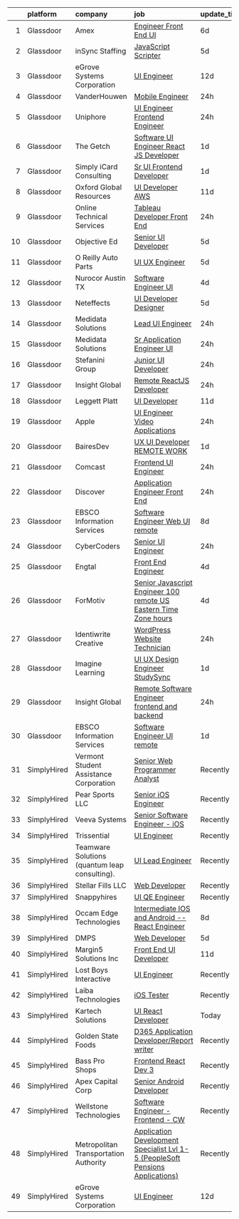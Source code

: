 

|    | platform    | company                                       | job                                                                                                                                                                                                                                                                                                                                                                                                                                                                                                                                                                                                                                                                                                                                                                                                                                                                                                                                                                                                                                                                                                                                                                                                                                                                                                                                                                                                                                                                                                                                      | update_time   | location         |
|---:|:------------|:----------------------------------------------|:-----------------------------------------------------------------------------------------------------------------------------------------------------------------------------------------------------------------------------------------------------------------------------------------------------------------------------------------------------------------------------------------------------------------------------------------------------------------------------------------------------------------------------------------------------------------------------------------------------------------------------------------------------------------------------------------------------------------------------------------------------------------------------------------------------------------------------------------------------------------------------------------------------------------------------------------------------------------------------------------------------------------------------------------------------------------------------------------------------------------------------------------------------------------------------------------------------------------------------------------------------------------------------------------------------------------------------------------------------------------------------------------------------------------------------------------------------------------------------------------------------------------------------------------|:--------------|:-----------------|
|  1 | Glassdoor   | Amex                                          | [Engineer   Front End  UI ](https://www.glassdoor.com/partner/jobListing.htm?pos=125&ao=1136043&s=58&guid=00000182627c9bf0bf5fdf0f27f7668f&src=GD_JOB_AD&t=SR&vt=w&cs=1_0a85ff1c&cb=1659509710338&jobListingId=1008032635847&jrtk=3-0-1g9h7p710ii3q801-1g9h7p71gia2b800-50d8791e6f2eb9d4-)                                                                                                                                                                                                                                                                                                                                                                                                                                                                                                                                                                                                                                                                                                                                                                                                                                                                                                                                                                                                                                                                                                                                                                                                                                               | 6d            | Sunrise, FL      |
|  2 | Glassdoor   | inSync Staffing                               | [JavaScript Scripter](https://www.glassdoor.com/partner/jobListing.htm?pos=120&ao=1110586&s=58&guid=00000182627c9bf0bf5fdf0f27f7668f&src=GD_JOB_AD&t=SR&vt=w&ea=1&cs=1_34843904&cb=1659509710338&jobListingId=1008035598602&cpc=32EE424DE2B657EB&jrtk=3-0-1g9h7p710ii3q801-1g9h7p71gia2b800-30d1309a88d3b176--6NYlbfkN0DkPptDrJXidHbiX_cAZqY1TBO6BcohTQUDFYyXRozAXCnWqtX7QyrzcYv9EndguHUN-hl8dOelxrZh7Mc8gch4JI35OAMyreaieedBFp2pXjyabkwBQlaVBaBkp46DxYurJK47xv8LlqiVjgmf4YdYz85IaVtKpSYtJQavYbO4f6tBFeHU_T1VGdSBhHjBLJSfB2hfFbG3ZShCY-LO0knindyRI7cJqLKAKJ3y_T6u-qmhiseM1LcQHN57HxavaIHFnqTINsVfuox9kSYNvQ-bmULNoVzsYYotRIhsvmO96JiJrfYdn0BjTT6a-Xdd-bxEBexwXtWPRBTegcH2UU8np7-AnIeW_rXDCsgu4BHBVMX3QLFeO2xAyEJIxgzzujmNBpCglVIw108eZaxvlqYWRGfCAzGI56TzjJ11OXmh-w9FXXC7ZMUjBXo9QALjdCIXJnsKHtg0B6XTK6mvVwi47oM2ztzTTj3YQOLPFCQRo1X12VkDEQH8R1osM9wVvaYplJDh7WVxRQ%3D%3D)                                                                                                                                                                                                                                                                                                                                                                                                                                                                                                                                                                                                                                                               | 5d            | Remote           |
|  3 | Glassdoor   | eGrove Systems Corporation                    | [UI Engineer](https://www.glassdoor.com/partner/jobListing.htm?pos=130&ao=1136043&s=58&guid=00000182627c9bf0bf5fdf0f27f7668f&src=GD_JOB_AD&t=SR&vt=w&ea=1&cs=1_1ee97018&cb=1659509710338&jobListingId=1008020297560&jrtk=3-0-1g9h7p710ii3q801-1g9h7p71gia2b800-7c73ca502d9e28ee-)                                                                                                                                                                                                                                                                                                                                                                                                                                                                                                                                                                                                                                                                                                                                                                                                                                                                                                                                                                                                                                                                                                                                                                                                                                                        | 12d           | Sunnyvale, CA    |
|  4 | Glassdoor   | VanderHouwen                                  | [Mobile Engineer](https://www.glassdoor.com/partner/jobListing.htm?pos=117&ao=1110586&s=58&guid=00000182627c9bf0bf5fdf0f27f7668f&src=GD_JOB_AD&t=SR&vt=w&ea=1&cs=1_08a91097&cb=1659509710338&jobListingId=1008048376472&cpc=C4A69CCDBB3B9599&jrtk=3-0-1g9h7p710ii3q801-1g9h7p71gia2b800-9ac4bd4c6a1a95f8--6NYlbfkN0DwTFf1i8tHxx5w6n6Gg6g51G1v2moTctKTWRheSvOoBGoYbE61eXaI4p99TMVe5-a3GWSUANbEgRLYKXS37_TXNl6Lvl_5QsBhIBcRDxUWBkz4wyh1dha4AwrYjn1UAB3PcXkVT7Gl8D1ZHwFj3vZehfa65TEN13qT4FHEMKuWRhJJ1XhTauQBx9OVYAjeAQCfzM1_tcz37yGOVUCAJ2OdyzdTN1RQRnF1Yh0p-BZO57tFHsD5jYZgHjmmH2DTvu4hl0uPxjyatEcESYKT8tCBmyXftVZaALINLO4sM4f5_ViQIZh8YRZpBbefbFsi7iCakCKwZmKXoBxWP8VFdDTBHPtGMjT_PtlvBiZg0L7Rj4hlPl4lHIasdcYvHkX8x2IIe_yzo0Khxj6fB7SpmC9CUsQM_poarb-f9dpE1f_l8JlSKacec4vVaaqBTYCtrXVYxYSEqWJS0-1Isxh8Y__DNEjpG4b8wIiX_FUbUja7ThznwcDJIbHD)                                                                                                                                                                                                                                                                                                                                                                                                                                                                                                                                                                                                                                                                                               | 24h           | Portland, OR     |
|  5 | Glassdoor   | Uniphore                                      | [UI Engineer   Frontend Engineer](https://www.glassdoor.com/partner/jobListing.htm?pos=127&ao=1136043&s=58&guid=00000182627c9bf0bf5fdf0f27f7668f&src=GD_JOB_AD&t=SR&vt=w&cs=1_b487a544&cb=1659509710338&jobListingId=1008047029339&jrtk=3-0-1g9h7p710ii3q801-1g9h7p71gia2b800-cbb1d921290e718c-)                                                                                                                                                                                                                                                                                                                                                                                                                                                                                                                                                                                                                                                                                                                                                                                                                                                                                                                                                                                                                                                                                                                                                                                                                                         | 24h           | Palo Alto, CA    |
|  6 | Glassdoor   | The Getch                                     | [Software UI Engineer React JS Developer](https://www.glassdoor.com/partner/jobListing.htm?pos=123&ao=1136043&s=58&guid=00000182627c9bf0bf5fdf0f27f7668f&src=GD_JOB_AD&t=SR&vt=w&ea=1&cs=1_b95dcb7a&cb=1659509710338&jobListingId=1008044502052&jrtk=3-0-1g9h7p710ii3q801-1g9h7p71gia2b800-bb2600abd0808037-)                                                                                                                                                                                                                                                                                                                                                                                                                                                                                                                                                                                                                                                                                                                                                                                                                                                                                                                                                                                                                                                                                                                                                                                                                            | 1d            | Remote           |
|  7 | Glassdoor   | Simply iCard Consulting                       | [Sr  UI  Frontend Developer](https://www.glassdoor.com/partner/jobListing.htm?pos=104&ao=1110586&s=58&guid=00000182627c9bf0bf5fdf0f27f7668f&src=GD_JOB_AD&t=SR&vt=w&ea=1&cs=1_e483ea2a&cb=1659509710335&jobListingId=1008044851554&cpc=C19BE7EA145E205E&jrtk=3-0-1g9h7p710ii3q801-1g9h7p71gia2b800-36fd54b98f5eff51--6NYlbfkN0CdcVd3SDA1nO7RkKTAACmPV4xEt72Vls8LI2dqcgyOeKwvX5o6H4TlZ903e84lFFpyHHbiNT6PRAX_cQk6aVXNxTV3ozcTfkwC00XgFAU7ZrDQJVmHi2eEEP5mHQLWPTM-LMMkYklmA59eT7VCEM-Y-wcq2Ik3mvBQxPd7RTaaSu1b3EaMyLhGv2y5z2-s7B-t51eL4voOv1Rpi_X9ogcjxydBuMwvCXHnYTab0ihh1q9Tp1J8Mvdlv8nnmN9rWmBPELWtdl1X7plJCb40R76RVZKT082F67fqt6ssml_BA0tHBvV1Q-0lI4CUiObGHgKMU2qm_kzq7fbm3tffJtFUY5UOkgP1XHEdmOXJ9yw-IMOV3BPyU-qezvzeafTSi-_2bHMsyWif3crm6xW6fg_ejffVDgz0sCfCDHDAQ94ekJyFuvy9v_uZhU1HHqamP14MqvhypbsEsym7qXHS5DpOvaroT296itAkEJeUrm-567vR6uGc6XB71aSo3AeKf6M%3D)                                                                                                                                                                                                                                                                                                                                                                                                                                                                                                                                                                                                                                                                      | 1d            | Remote           |
|  8 | Glassdoor   | Oxford Global Resources                       | [UI Developer  AWS ](https://www.glassdoor.com/partner/jobListing.htm?pos=111&ao=1110586&s=58&guid=00000182627c9bf0bf5fdf0f27f7668f&src=GD_JOB_AD&t=SR&vt=w&ea=1&cs=1_a357f2a6&cb=1659509710337&jobListingId=1008023327023&cpc=0C139D4CAD5A6DB2&jrtk=3-0-1g9h7p710ii3q801-1g9h7p71gia2b800-0d828508f480c939--6NYlbfkN0D38dVY1HiwVlRJ2sgHwoll4iKvb8KzfDOOcqRKKsqQYBdEVI9w2agCyPdJw2s4TQrHJi1On-z-ykVdSMJp0RFVHACCgKqXfLy1wh4vWJT-_8AIjuadArSKSPaed4DJb-Lwd9DPXBr5YKT1qdWpDc-rkFzNyaJtuQcjDnkPzqwnj_AM6jfEob-OibUslNSpp5kdWeer-FEPDztgdQ-QjD-dQuULz3AtVyznjz0Qpzp-fS-DAmmDsm3scI0qvecejmt09mzx9gi_7_E-YOY5QQwHJY_EG9UCk4EUlkxENAFfZtS58UcSbGT8I1N5eNwyciN0SfUrHF3cfEnBsNcRFO-ery3FE1VCiGWvGytt-1U-drDeyFOUvSUcaJ8n7Fps8fmez1Mdmyr04l9yzEcXn6ZOYwyrvDvrxSG-yYLTLu8lGj8Nh-532I1pY4eybY3yGGbaA0eUmYue-r9ypy3Q4XqDGRYusImHz5Yz23yBi51X5nwvuuyzYeN-WJydz4Lla98%3D)                                                                                                                                                                                                                                                                                                                                                                                                                                                                                                                                                                                                                                                                              | 11d           | Remote           |
|  9 | Glassdoor   | Online Technical Services                     | [Tableau Developer   Front End](https://www.glassdoor.com/partner/jobListing.htm?pos=112&ao=1110586&s=58&guid=00000182627c9bf0bf5fdf0f27f7668f&src=GD_JOB_AD&t=SR&vt=w&ea=1&cs=1_9beb1373&cb=1659509710337&jobListingId=1008047977503&cpc=BCC169F53084E245&jrtk=3-0-1g9h7p710ii3q801-1g9h7p71gia2b800-7f1a5ec52ec71d41--6NYlbfkN0CO3lo8tTSczNz5vS4BPhUQq5cXCmywFqjKhWVhQ5Cs0rpojEv2EMPlRio45zKQYrrvmpsCIDOwZRmtk9AVxZ8BII79pt4cvHeF-08coxWVth4KIUK49nPRYkCct-iuofqjopNw_7_z5vKmS5hynUqTMzIArTYH_EV994Ol7OPxDOzffSN-RmMOLQJ6mAsHxJrsKDjrCgyPSryBvWg1_RWaiJx5ryAKMFPn60Tb5huK1kNTFqkU6-mDXvpQvEXf_tUThPiBu1-98HHrByN4b7iYWJVNVbwVzgu2yQYNhtTdCsYkr5f7JNc2CYOFQwNXtwvcDCjiww3pgqoyRSfvnQ5PH8X1VhKNtRCBeDvmfH4t1DPTeEalrqw_fyNOk3CDH3QutskIcYKub9_nD_PEy2DJJm6KI4ezpgaRjJGOHhzuc75hXpqQdvM7EEJKGsU8-cBaouAG348g8TA20Oi1XkIhC8a9kOpeVBKIEcMjUQQM_lOasw_XHFFoKD-j_H7au9wgwxEpNZWfaCTqNX7sQ7KT)                                                                                                                                                                                                                                                                                                                                                                                                                                                                                                                                                                                                                                                 | 24h           | Remote           |
| 10 | Glassdoor   | Objective Ed                                  | [Senior UI Developer](https://www.glassdoor.com/partner/jobListing.htm?pos=107&ao=1110586&s=58&guid=00000182627c9bf0bf5fdf0f27f7668f&src=GD_JOB_AD&t=SR&vt=w&ea=1&cs=1_27f576f3&cb=1659509710336&jobListingId=1008035561341&cpc=8795CF9063CD573D&jrtk=3-0-1g9h7p710ii3q801-1g9h7p71gia2b800-cb65b932bbf5ed28--6NYlbfkN0AXBj8bFyx3AxHsaESFnYy6Jn_Gl6fk4-ScA6Xd9bMEM37iv4si3nfw75_-dmfgMq5h325qvRPKLohiyLVA6HzaD-aOz7ACRAyMjnHYTGE5c8UIAhonRBs8QDrpQZyvfXvQLLfj9ymD5gnRIwIkPBTC-df54-IpvKxF3LWNrVs03yHe7ElUeI4Rd2ZUzdu_vFGxbVOyj2PghaOh1MhjZebNJzz0oG9D4oywdivjnKtlzDq3koXFaOuH2A_9t-fAs7eHwwBg6rpKXc8rFNxeQwIV-jUOr5a1PlYTL6KiXdBXPCjppQjwFzpIglXaePUFwZ5-breBfqkJzZknZKGIDaUXUEKNfwVZ-UY_lXEqbL-PU3y9HiRarqJTnXreZGWk62lePyf_DPy_vMiIdKTwZiK-bQ3Ok2pHflmQmzK3wAO41rZbgEzzu4Q0sURrcyqVTAc5VIFYjumYGhaWC8GOexI1mLYMUqnpUA7F8rSdT_IY5FyFWpwKOXSC)                                                                                                                                                                                                                                                                                                                                                                                                                                                                                                                                                                                                                                                                                           | 5d            | Remote           |
| 11 | Glassdoor   | O Reilly Auto Parts                           | [UI UX Engineer](https://www.glassdoor.com/partner/jobListing.htm?pos=129&ao=1136043&s=58&guid=00000182627c9bf0bf5fdf0f27f7668f&src=GD_JOB_AD&t=SR&vt=w&cs=1_e87ca8f6&cb=1659509710338&jobListingId=1008035971670&jrtk=3-0-1g9h7p710ii3q801-1g9h7p71gia2b800-2f93c3754b8840b2-)                                                                                                                                                                                                                                                                                                                                                                                                                                                                                                                                                                                                                                                                                                                                                                                                                                                                                                                                                                                                                                                                                                                                                                                                                                                          | 5d            | Springfield, MO  |
| 12 | Glassdoor   | Nurocor   Austin  TX                          | [Software Engineer   UI](https://www.glassdoor.com/partner/jobListing.htm?pos=105&ao=1110586&s=58&guid=00000182627c9bf0bf5fdf0f27f7668f&src=GD_JOB_AD&t=SR&vt=w&ea=1&cs=1_88921257&cb=1659509710335&jobListingId=1008037760488&cpc=59DEFF8D475298C3&jrtk=3-0-1g9h7p710ii3q801-1g9h7p71gia2b800-392ab37f6ec91e97--6NYlbfkN0AtlW_omU2Xx3W-19HQ_drmTKCWebiHnmA5lS5PDL5G8VZrnQuVcD_r12k4Ct5fvu2DqyUSfvPcl1gawt96ufimpiaFZrad5mSmJI5xcV25oVsHO_nmbKkUqMFnftqyaALer26F8kSbYtgNzFEO3jDC9i0hfJGT193wqc_oW1WILn_K_6yc90fZK8I1BiCRliqeZ3Qtjmq193Uq_AxyAed54HtrAEBQ9dsbyzKykiQqT1IGMuS-72phtPwAdVIDCQaSfky2YovOJ4G9L7Q49WtGRsZuILQ1tPFiaYZKOOuT1XXdZg2OWz2eG6cVkOM7HHangR7C-DAFASg_f4G8VDofKJjak3YtUNHbxfNtlpGXU7c0MQuiHE1v6yQktrZDS9zNuNHVHmr8ANamHHntNhfC92gOzPRhGyQX2EUP9e44MnkXIhFrtCHK3QwWBmsnwHkDDJQeAaYZoFR1mOREiGQ5JSSdDaA7khkIB-tcMN5mqxejbWJzadsdKu4vZFxabRU%3D)                                                                                                                                                                                                                                                                                                                                                                                                                                                                                                                                                                                                                                                                          | 4d            | Remote           |
| 13 | Glassdoor   | Neteffects                                    | [UI Developer Designer](https://www.glassdoor.com/partner/jobListing.htm?pos=118&ao=1110586&s=58&guid=00000182627c9bf0bf5fdf0f27f7668f&src=GD_JOB_AD&t=SR&vt=w&ea=1&cs=1_8dae10bd&cb=1659509710338&jobListingId=1008035815652&cpc=47CFDC01B3F81FAC&jrtk=3-0-1g9h7p710ii3q801-1g9h7p71gia2b800-20f55369306aed9b--6NYlbfkN0DkPptDrJXidHbiX_cAZqY1TBO6BcohTQUDFYyXRozAXCnWqtX7QyrzcYv9EndguHV_IYNUs5ck1ZNkV2z6i7iiuV4OTGKyI1osLRjBbT2zRg4N75k-chFUjmQzO5tawvSTDDEFL-1qL0mLp-23FXEbeegyyD85pNTeJpus-BFdAfUuFZdR2HcO4ROzt9wEwVjQbO5jT8VwvciA_G91FR5l15j5pRJeLMqy0ZrG08ZBi8JgpwARYt1oSaw9NN_mfV_Q2B45zQWcwqfL94arwGcp4SJpwvzhwsiGtih9tjT9kxE7Qsk2TGp8FWeTeBj6w2_JmPRgUQYh00HjT2JSCJMPBDNGiREac_iXj0vPTzdsboQw5OcUDh6hI7im-Pb85G9TMspZE8ODEXcnifxLe4cPoQ09WzGBea3Wmq6fvw1UcVAUIrSbEO27xJdnB3O4wtI31w3XxENkCjz-vJxcDuJfSSOnxc2pyo2xKqqyrTcG8g4-UA8D6BDdayvLArwdSl3_ohR1LsZmpw%3D%3D)                                                                                                                                                                                                                                                                                                                                                                                                                                                                                                                                                                                                                                                             | 5d            | Remote           |
| 14 | Glassdoor   | Medidata Solutions                            | [Lead UI Engineer](https://www.glassdoor.com/partner/jobListing.htm?pos=116&ao=1110586&s=58&guid=00000182627c9bf0bf5fdf0f27f7668f&src=GD_JOB_AD&t=SR&vt=w&cs=1_e587a5e6&cb=1659509710337&jobListingId=1008048418274&cpc=FAE5E775D180B2FB&jrtk=3-0-1g9h7p710ii3q801-1g9h7p71gia2b800-cc102c8eb98d7262--6NYlbfkN0DG4ntHtB_rMsnfhgmnSvK2brktLme1L4SiDeJjQ-izrVOLqRJ5-yjEjDkpeVLIPLJWrZtAar6viBZindzwNt7dJnURdHkInjIX8Xog1apuc7zHjbUNQCiKrDr8ETOm8X02neUC1ONHvctBhlbxw0b1M6trZ_a_2e0iQd8Ev0_tJIq4eVd7MtqJykmxqGSIAPfoLrQt53IMYzbpxKYpMggsznwyxNp5AjgsNX5V0fxC5_jYuj2ixPowYtEK_PiczBOm0DsKd-ew2GdITcEBsdtw5Qzy09i09-VRDFUp4CUWu-ys9gkHcda8LWQzGDbHlYiHygRxhWvcImCfFZjR2iZesUatU720lBuQbzrkkrEMo-aCn21xssROWyR4x1_B0I82svEzEYYDUm9K8cacCNHlT0zWIRAgI0r_z6vXpSubYNjuxUFz39_m4SBAA1xsDyfhnimdUWIeu27ZQ0Nt1Aw2PE5qPXCFX0hItLKFLYeTV9MNlRO0ar6qwVNpvAQD5y9bKyQUSGDFCn9p48ik4oZeCBkakPmcpwPzcYmPK5EVKIg37ySpnkpNgqieACEhWapDAk2fzK1pFG2eA2o9TrgXyBCxaPraYCxLImig8Xa2zdZxbVEGJSPrv2FbVUHYM4escgwT1N4tnEU48tlXAO1U3LSGh-QVNhAxYgA0wWLdxBcYADRTlwj_Mglco7oNGHUX9vazBhgXtQV35bYp9ZvXDGVAmJJmnQbV0J4lEs9kygQ1CmUIKaZ-OkuXMgROEsL_qRHSVAQze2B0UySh8UemQfW4FsY30ju6j4-apaU-GPiH22Q2uTrB2fP4JomwVhDERgTsqsMBrpc-lOWnlrSZp6ktdebLAqyAUyeIIUw_PCU_sieKSW9A3OlP08cAKI4YfamrotAmNQ4uETKvxvdpsTSP-wMI3K3a_Odj0Whg_vFc5IOrRyPT)                                                                                                                                                                                                                                   | 24h           | New York, NY     |
| 15 | Glassdoor   | Medidata Solutions                            | [Sr  Application Engineer  UI](https://www.glassdoor.com/partner/jobListing.htm?pos=113&ao=1110586&s=58&guid=00000182627c9bf0bf5fdf0f27f7668f&src=GD_JOB_AD&t=SR&vt=w&cs=1_f15b560e&cb=1659509710337&jobListingId=1008046610186&cpc=B101C867B3EF2D75&jrtk=3-0-1g9h7p710ii3q801-1g9h7p71gia2b800-9a570ad220e1c6e1--6NYlbfkN0DG4ntHtB_rMsnfhgmnSvK2brktLme1L4SiDeJjQ-izrVOLqRJ5-yjEjDkpeVLIPLJoVAI8KnSclTJFncM08N0UQtnMxMByaG_NyCR_Xap0MPnvn8FQHs7QZNqU8_lmRMDftgR3n2hluzv6-alz0aPRFlRuxSsUWl-wT5h_rEqC2XLe3YwenoRZAi4pDJpzGMErUEwQQGO2db1IPqox0AhdnU3jUJdbYjDQylVZRXemRa2R98y4s6gcwZ5IQhSzd_UASh33DD6PgjIx0QBX-CniKHl6dRpT9qQa3vjKkC7KchkGe898Xtlu5aPF2jPtL3jmGBXpaMKhR85xcsYqm5Ono2Q_KTayFO_KazP5G-3RORhIZ2yVK4-59-5StsD44F4Zm1gsKC3-D6A0keJP_ZsPd2GkJOM4qRiz214mR3WMF2ki1-00Sw3tHh36l7mozFrEB4J_7Swu3dQv496OVJjDUIrz4GmFRwRUeVc44mobE3Tdaop4D7lAjY6YS-JZv5YxaIvfgDwzD0mSHl6yBoLMwis6V-3qC78aPt3VHVvlaOAkbCkx3aJB-WRKoA1cYUwLp6Qc8n3YVLzXM12SqmTvsOriOU3HShqqZe1e3Sov-QAq4w3iID33yTuB7yTFSQ7kjLrEOpFuQ5_2gg_C2cHWgYm4i86MyS2ZG8c9Djg_VGJp5PkJzZdFrxhgj_1Kan76rPvrLVm1cO-BFCqtsnBxOlCWAfXpbcWtCNmMMnoiVSN5sdl-i6lnJEpn2_B4WQsfWr96pTeyaKOz59f2DkrBu3b1Pb9CAkYtICMq_QuT8MyEwBa-3FFwAtsjYUlBzqn0y3PVLlIXeUhL2HnRnhZlFavLA_3Go02pXC7jY__W4kpktMD8gkLW75v0o60gTqTbvG7ZtArNpsUOvJTAjuDbX-auDtR_baXDRaivvAOx-H1_TYipSMzZxfJSj_l634gS_U0-dxGvxw%3D%3D)                                                                                                                                                                                           | 24h           | New York, NY     |
| 16 | Glassdoor   | Stefanini Group                               | [Junior UI Developer](https://www.glassdoor.com/partner/jobListing.htm?pos=124&ao=1136043&s=58&guid=00000182627c9bf0bf5fdf0f27f7668f&src=GD_JOB_AD&t=SR&vt=w&ea=1&cs=1_4c73fc8c&cb=1659509710338&jobListingId=1008047236381&jrtk=3-0-1g9h7p710ii3q801-1g9h7p71gia2b800-06d848ad301f53f5-)                                                                                                                                                                                                                                                                                                                                                                                                                                                                                                                                                                                                                                                                                                                                                                                                                                                                                                                                                                                                                                                                                                                                                                                                                                                | 24h           | Remote           |
| 17 | Glassdoor   | Insight Global                                | [Remote ReactJS Developer](https://www.glassdoor.com/partner/jobListing.htm?pos=119&ao=1110586&s=58&guid=00000182627c9bf0bf5fdf0f27f7668f&src=GD_JOB_AD&t=SR&vt=w&ea=1&cs=1_8e278b64&cb=1659509710338&jobListingId=1008047228716&cpc=9908D8D4413DBB8A&jrtk=3-0-1g9h7p710ii3q801-1g9h7p71gia2b800-8d7cb049a6235233--6NYlbfkN0BKkHZu3wF05EeDimN_p6sYpKCMArvwa95YdH7UpkaBCoSUOkIYlUzfiGSLmYc7jy4PX8Zbvv3VgOQNb0hRvZHPyYaaDPK1rre5MAEK7bXdE-I-Y88K72uZo3Rbt03GS3XjR1dzWLrTvoLS_If767su3IHEneOLGKb-PbmXv7MeZvnVubASgXgOsfpTvEJfjY67e87RMspYmkQGKkiJumGTP4XItx02sCQTnHsEUU06qlER74mlKyWKcSFm2XKoWFvFka132GcX60RxnX3Hh2m9jeJWUQzSGU769BSZG1ul3lME22MY1XElzNd6M2BNXxTeOJiKs61Au2WirEtEAJPjeMn265vieVYTUkdD7YulExpEj9wt_MsY9ryYr5U3BBb3WP9Ttad6LXN2MnlH7UF_jq0Jrl5dKm_4ZGGZRTqear3EFch0JhcPfsuGuHZ65cDvqbmJAaiWONnBUGWttktI5Y2aoyjXkNJjBG5Tm9r-nYFFOhzB4Q0XQeotp56atsANkcEBhC74FA%3D%3D)                                                                                                                                                                                                                                                                                                                                                                                                                                                                                                                                                                                                                                                          | 24h           | Remote           |
| 18 | Glassdoor   | Leggett   Platt                               | [UI Developer](https://www.glassdoor.com/partner/jobListing.htm?pos=126&ao=1136043&s=58&guid=00000182627c9bf0bf5fdf0f27f7668f&src=GD_JOB_AD&t=SR&vt=w&cs=1_de61f375&cb=1659509710338&jobListingId=1008023905762&jrtk=3-0-1g9h7p710ii3q801-1g9h7p71gia2b800-74fb0160846daa3e-)                                                                                                                                                                                                                                                                                                                                                                                                                                                                                                                                                                                                                                                                                                                                                                                                                                                                                                                                                                                                                                                                                                                                                                                                                                                            | 11d           | Remote           |
| 19 | Glassdoor   | Apple                                         | [UI Engineer  Video Applications](https://www.glassdoor.com/partner/jobListing.htm?pos=128&ao=1136043&s=58&guid=00000182627c9bf0bf5fdf0f27f7668f&src=GD_JOB_AD&t=SR&vt=w&cs=1_59e6bd47&cb=1659509710338&jobListingId=1008049061517&jrtk=3-0-1g9h7p710ii3q801-1g9h7p71gia2b800-074a5e436d973ad0-)                                                                                                                                                                                                                                                                                                                                                                                                                                                                                                                                                                                                                                                                                                                                                                                                                                                                                                                                                                                                                                                                                                                                                                                                                                         | 24h           | Cupertino, CA    |
| 20 | Glassdoor   | BairesDev                                     | [UX UI Developer   REMOTE WORK](https://www.glassdoor.com/partner/jobListing.htm?pos=109&ao=1110586&s=58&guid=00000182627c9bf0bf5fdf0f27f7668f&src=GD_JOB_AD&t=SR&vt=w&cs=1_b6b359f7&cb=1659509710336&jobListingId=1008044250161&cpc=654405A9B1E0A9F5&jrtk=3-0-1g9h7p710ii3q801-1g9h7p71gia2b800-5cd28fb1923bdcce--6NYlbfkN0BfEGkshao4EhrCCf7LYqKO8VNtf9vkQrewuI3DmTR_-G3zJxSBeo1ORWaJUaUR2cIFh6--aYXCpyL1PGs27zPd2oaooh4lmDNAPaF7RqrqJ2946V5F2vfYApF_Mj9PscxqD0hWk8Px_Xhw_6RRI73XYeUcKFPeHr0rG2fjsPTRMUJXNsKBCWYj56smYupmGHaFTZTrYnGl-bgpnd2xrAtTftmVwf0GTyelbj1J_lrEfsRfS02D6J-KGPLPwCprGdpVR5pjB4tRUVLU2bmL7GvYBgaHqCYw05UKLWfaXnW1BipIT3u8WC-aHOMSBc5wVQDz_dKFmmQVRGv6RNaoAfA6AFS5iL_Q6NK7_JPCNSl0NnoIR0kkc7vLUp3Uj44vEQz0Tol-d2GTBraFL9xwZiWi9jYQHD113rdMLGhO5rjjhEvOOpXFDogqX62arBxieNikK6QcstGOEPQrdsvc9qgu0LIzANqj95OXmN0Ji5mEfApUf0Zbn4kemZK-6ruKV1LZJsyrbH6R-IyReyc-Ac0TTYa1rB-mweWiKhvzIR5Z5oXGkQZtYbxA-Ih6qujHKh8089IfTlw0lZsqFiQCV924)                                                                                                                                                                                                                                                                                                                                                                                                                                                                                                                                                                                      | 1d            | Los Angeles, CA  |
| 21 | Glassdoor   | Comcast                                       | [Frontend  UI  Engineer](https://www.glassdoor.com/partner/jobListing.htm?pos=101&ao=1110586&s=58&guid=00000182627c9bf0bf5fdf0f27f7668f&src=GD_JOB_AD&t=SR&vt=w&cs=1_67879f8f&cb=1659509710334&jobListingId=1008048394961&cpc=74FD5BE86273CE52&jrtk=3-0-1g9h7p710ii3q801-1g9h7p71gia2b800-f7ce7161764c0419--6NYlbfkN0Cj-KmZPsf9w80C8b1WzNVrlanjD2SXJjxuCbUWHsXPZlTAgGmdtIUzoKTi6fK6WvYa47GfCiXGFIOmHDSKDilFhfhzu4cxTxSOwiN-vemInzN0Os34kUtcEhSYfTtB2F6DeFD2-fHcxreITk-QtNNn8c6-jidnNbtfJQPxUuApKb9a1UGgTxjJcXGFVB_f3Cep0zr3ulWqXM6n-F4CQSi51bH4hxdCuIxNK41hXyWQJrdRfaFuFzZ1X3jAGgiLs5MUomZ4CoDKc7DqtiPRfbX-p4cNCpb006Es5wOHFP0PCdgmQy98-WpcO0oA56Pm9QTIaCJXPwgPxiFIJO2Jq4lZE_bPq9-pb0u2xZls006_pGYGj1KugA0ic-El8Ml-exYq-95nEwz9lzY0bWOhDs6jcGOwIwoE8CRYFBDc2vZKLZqKePh1Yj2LBT7Zj9unF-KrzSPwXD8lu7ChHRGavp-LNc9tT9rx96aCFmFZoh4Yu7F0YEQ3ToV-sGVkP7EUaasdwb_1bDBOm9hEX1fPNLdnKPf3Vu2wVdZ5Srxy6PxywkPMDDGxbtgwNE-IbVYnx-heVv9ruXKcH1bcggYA2eTyvSJzaWy9rjUd7nXdf0wZwz5-Or-R60-cRd_KsI-dNwz_vQURvMkS-Q2xprKWicD3-cifyDpw1UzE0dUeMWNUAqmPpc1k97KObu_JwunT7yncFGDhsWr73TVtM9isZP21Vq487RLm4hk0V8fvP5OpkMvWpXj8N1QxMmxavySK3pKECWnbdUcEyko2J2bAZhoG69m-RChRn3eUcAC-hP-0j2mgAq8ZGx2KQKYrXqY1JE9eKH_yIwR1cB6YzNFhfWyldIew-IilIJyo7Lzneg4bZ3tuTY8o0t43rmX9kgIV_rF6eY9jF7aKUHbv2-0OS2pRDaLy2iCsdgX8ghwcvbFnxTf7JKe7Nk6AQ-ojcXTdb6JWIMw7rhM1eFrD0c0e3OvH44_d9RIy4OsbmCOYivO-xdoDu0Msfn42FI2EwLERa6rdfQUXMa0qpZ2KsM5QtQpRV8hwlZInnFC9liPW3TFq8iohpqjefGUq4Ov5r0vX1OBJSUs2RZjVwJ71yNpe3zmbfIXnTujNTYXEm5jhdTSCaiNaciYzBuc2A0_aejg_mauWhQoqPUjJ8g%3D%3D) | 24h           | Philadelphia, PA |
| 22 | Glassdoor   | Discover                                      | [Application Engineer  Front End ](https://www.glassdoor.com/partner/jobListing.htm?pos=110&ao=1110586&s=58&guid=00000182627c9bf0bf5fdf0f27f7668f&src=GD_JOB_AD&t=SR&vt=w&cs=1_88ea39db&cb=1659509710336&jobListingId=1008047049108&cpc=FD1C1DA32C38CFA7&jrtk=3-0-1g9h7p710ii3q801-1g9h7p71gia2b800-01525ac393034afd--6NYlbfkN0CTOFzGAMdxw_GDsfUcW4vMT5hDSyEQFK4w-Qt2OSLgh4VZjrSescLHk2Q3hlZyGUVPI8R9tyeWJGeYl5SQ8bwjCNCe_FmIe-mhSikE-t0cGCSckJIj-KaEYkGv38eFIjwNZrco1NRyBzwAkyS9s9GE0-A53QMoHSocIuzghx3U493KyQCjDnzlNLoHY-SYG-yFfyRnvJUbBNU4Efd1Lp5EKVdZzg2RCZCkDIotkjyRSJmtfRmB8akgQcUPDk3ckJiXe9CgXPp9wmM3An7rpLOZ17d3_qWNikbeu0w5m2XrsvZwh15L_P_d3RHln9QjD3scDS-qCFRiguwrp0wF1gQw-tKHMwepByKpd9JNVYKjRacoZWSz0fW-iBOipLX67kAZkWDFjOGPz5IcXg8A7ZIGK3a9ye8tyPWPhYWHg6RsYPvrTVzZUQV6tP-ZMtLU9Nbrb4rYLlglrGxb8bDbbFi49ypnd56QyCeq5iWGxR6zK3r7TuOjVTAibf2xUnYuxPiiGEC-kaGtemW3oWWyxWdfjA0X-pcg_QTLXBIC1ofwbw%3D%3D)                                                                                                                                                                                                                                                                                                                                                                                                                                                                                                                                                                                                                       | 24h           | Riverwoods, IL   |
| 23 | Glassdoor   | EBSCO Information Services                    | [Software Engineer Web UI  remote ](https://www.glassdoor.com/partner/jobListing.htm?pos=108&ao=1110586&s=58&guid=00000182627c9bf0bf5fdf0f27f7668f&src=GD_JOB_AD&t=SR&vt=w&cs=1_5b0b4521&cb=1659509710336&jobListingId=1008028869234&cpc=8795CF9063CD573D&jrtk=3-0-1g9h7p710ii3q801-1g9h7p71gia2b800-1d3f8008e588d277--6NYlbfkN0DdXnPqwYiIrEKJMiGtoBoRMY0gisMhtebYjuc8wwZJimMLxIRF2WCtIDarJLMGcyCAgLXXIyn47ieBd7jHzyBfluh6kWV1uMuJTAr9xHqOKcMOmCYW1GYoit3QEoe332eLoMIqpHNgWrviDnBQJdPw8lfVo4Hwaxz0DtmR9gLG308KhO8_XJur2WfxgbbP1f_ejrf6tDKLKTCzvtin2L1zSuYHUwfwyj-knsNoQWC3pdLvtzB_MWIIjyvVfia4XhFi3WFi2r32fr4DihMfFNpUnjmO6dBtTAcqCPo2G3WLBh18cPv8FRlHgArySUpsXS1GMNXZyG4cqzY1FQF2U0KsBNA1B9W8LlztbDgCdp1WxhaqtUi4pOHfLYosaIZurNJx5UCvyH2sPnahh43UaogLJCJfQhVVDsGr1lVRtOWgZKyFewawHXg_EYx3DJXw9H4gkcb1oKt8875wCyHmrhWGnMZixsY_r_gcCT6g-QTYp_YUuempbL8gLFS-sfbe_KEPiqpQbjO5PEnf13xS0ar5Rn0HoobBd_bGqDh0Jh-X-QBfQFn7XjFsAJioG8bZCE0s0CidCMWTQaQbT4OPi4L_noyP0iXLhZwCMoMcVzKitm7WjQ8RwO1-QKe_IszsD3TEVg9GkNnk_g%3D%3D)                                                                                                                                                                                                                                                                                                                                                                                                                                                                                                                      | 8d            | Massachusetts    |
| 24 | Glassdoor   | CyberCoders                                   | [Senior UI Engineer](https://www.glassdoor.com/partner/jobListing.htm?pos=115&ao=1110586&s=58&guid=00000182627c9bf0bf5fdf0f27f7668f&src=GD_JOB_AD&t=SR&vt=w&ea=1&cs=1_153b4b51&cb=1659509710338&jobListingId=1008047705797&cpc=FD1C1DA32C38CFA7&jrtk=3-0-1g9h7p710ii3q801-1g9h7p71gia2b800-aaeddc804da57864--6NYlbfkN0CpFJQzrgRR8WqXWK1qKKEqALWJw739KlKqr2H-MSI4eoBlI4EFrmor2FYZMP3muM1tGRelL7Kum3XTRs4jaiBii0MG17BOBdwBGM2vpNjqupkrlJNpF_nDpoq2DyHzI8u-GzFqRTm0zLbuxW9C4pxTR5erD6db2WdTD2PfUguLL_LNV-tDQvnmImvXydH804C-UFoL35Jj5-bAeRG5U-a90AJ8b-7h7L9nhfNLoAUY95Oeh7thb8SBoSDS93ZzAlMCYoNiQj_67idDkFHyXJz_2xodYp9fu7W8gTz3kCNIxPbD5Ctjl_cl_4sJ1KcoYtBlJsxy8QyOYm3nB3lk5tegkfCEeuCtJ1_Bu-6A0qcgFz6q_gEuITQZG2LflAYUbneRZwnPJfY7j5BoQJtYSIUpGz6P9_dIzwbWm2o2VluaCC0PGtZGsI2U02dMwOcvYiXcXxfa2LTmt1F2_4-AeskmBvbaZiVGL3YSTQ9PbcHnA8GBTk3kPkvS9eOEueL9PbnS57WKelFzpN7VHOlKvRPFKBGO9jHTlxkEj5o3sLZqfXkPX1q2f82GEUWIW2Z7VHmCh99p7riZQ9lK6GdExDCrzfmEcZdnMzbQpXy0bPYYSCGntyyjiFuCSUFN7v7gEujXtg8lWWAO06-nFu9WBuqa7_aXMAstG5FyV3y9KMjywODT7kMJkJ1GC1TnX3t-xEqqq5-p-7v_F9Z6vtSQ0RQWp8VrRJE9GLXgy3PKaGBLgnTxhEFUh4xCaL2dqkGMu4i--fHgxRN08hXkx8CgMwPOmMBIQ_vbcLoB-IsolH-oCuq77z0NaFxO_pE0q595CdgNberTZY2N68RxXa5bc3tyHSPL-2rrp8WZE6C77Kl9zsGN4KZxcFEZRP46jIjQF0rmr6LGyrgFNYGSmDGpNsQ4AdEc4CUiQehp3c0kr8xzovE-03fV9JpmG-7XPR8FEHASI8FWaC1YDDWLPk3NqLtKwCPM_VEjU0MOehVfJLEzkAFoiFYkcr8zC7DiaHhjRkE%3D)                                                                                                                                              | 24h           | Miami, FL        |
| 25 | Glassdoor   | Engtal                                        | [Front End Engineer](https://www.glassdoor.com/partner/jobListing.htm?pos=114&ao=1110586&s=58&guid=00000182627c9bf0bf5fdf0f27f7668f&src=GD_JOB_AD&t=SR&vt=w&ea=1&cs=1_6ab9a499&cb=1659509710337&jobListingId=1008038786578&cpc=3BA4CE39D5B5DEF5&jrtk=3-0-1g9h7p710ii3q801-1g9h7p71gia2b800-df10151388fd4270--6NYlbfkN0B7Z8t6fEMDh_BTkcJVPNJicKvZQEBTy5HSwyHa20ewqmyfWNXjNsfvmtdqiCQm-EwnKbsgnnOciHwr2aA1G6tQWbH05k70ffhbrZX7Zsdo6hW9g6LVLcwVTv0ecsoSyi7gwBWXc0qvrxsr5Z7QEmWxGtcZWXP_9-Tub1D9-nJXSXM9rr52cRO--wy0HU51ry-pxxhrfRoOH51wrqyNPkiQm27DrM7s5-a08QaN7VZm_tncxLdPECU7bdT5HjonqmipTGlfnj278Mfi8C__SHp-xjOQLgSnPbuMT5vmP083hhKJc492Z6iMmxOdCwdB685QL8u2M1D9lvmGKbKefisF58pcy0G3O6z0zDzHP-p5fw5yvrMbEJ_jM3e0bbiPUw-CkRtp8pT7IHw79HBzNWym3BXHYUhZgvFWVlTqIj3cVrWHB5360roEsyWCKIfDtdwuttHHBu9v9xtO_poXICEiL7jdyV3qh_C3uwioXDMlf-1FdPHUooOp850lrCb9Clg%3D)                                                                                                                                                                                                                                                                                                                                                                                                                                                                                                                                                                                                                                                                              | 4d            | Remote           |
| 26 | Glassdoor   | ForMotiv                                      | [Senior Javascript Engineer  100  remote  US Eastern Time Zone hours ](https://www.glassdoor.com/partner/jobListing.htm?pos=106&ao=1110586&s=58&guid=00000182627c9bf0bf5fdf0f27f7668f&src=GD_JOB_AD&t=SR&vt=w&ea=1&cs=1_9b43c678&cb=1659509710336&jobListingId=1008037622033&cpc=E521981D00147CE2&jrtk=3-0-1g9h7p710ii3q801-1g9h7p71gia2b800-39080e23a33403cb--6NYlbfkN0BOnzwAzJRfy8PDSXOFwRl8pSKmuQ3rORAcyN8wJG4A11OYMwVPf_EBT0jydbwaHb9FxQBbLNxOAEIBo6OfVGuV2rPCQ6kyK2hQuG4l-P-Sno6zDqX77mADNqFaKjJn_ovTUbDOI1W9h6pB61l-jlK4qWHcS7v0j75vzn0l0j2CIF8EgQjJeHGB0XCP6hsRZbA_M5nM2WhA3ol8rzpPwsOKMcHm_8zHiaXCPBF4mjFvKn92uS8mVFhaNQUoK2xmD_h4WK0Y9HRxxWi-gZveEhI7IA0Z72t1AcexQ-ltcbgocVbCsCjkMZ9DE_44glY6NTGgY9YUYfLdy1ewXs-1fDhayUB5FRDVx6asuLavvVayt57F-wcrVooh9HPXJYD7yb-rBdRFl2jj-0QCCcatSzyH4eY2XWWXAVBzkf7QxGZaKBUvPOHYSczWBnCuFFqoyfzople9anWk-qFhNBDMjhoiUwdpP_75J1qyX5Pzc0x_T022s-ZbBFnrEpDRIwOpwkdhCtb0BlSszA%3D%3D)                                                                                                                                                                                                                                                                                                                                                                                                                                                                                                                                                                                                              | 4d            | Remote           |
| 27 | Glassdoor   | Identiwrite Creative                          | [WordPress Website Technician](https://www.glassdoor.com/partner/jobListing.htm?pos=122&ao=1110586&s=58&guid=00000182627c9bf0bf5fdf0f27f7668f&src=GD_JOB_AD&t=SR&vt=w&ea=1&cs=1_aae2108d&cb=1659509710338&jobListingId=1008047553189&cpc=9908D8D4413DBB8A&jrtk=3-0-1g9h7p710ii3q801-1g9h7p71gia2b800-494ce721d1539bcf--6NYlbfkN0D61plBhDcEbYQweYgbp9Ns3u7eZD1_3Za2ZjKuzUEjWghvK88697U2EgijrXJi6_V-prcEYfO364ifcb-2qMG0Vx3GGs8j3aWOUpzMQg7TLAJ8JEr8tWiw0iyDZ_qOYy2v9BRw2uNEM24jJpl8ztajE9TH8qCpiHKeg4jRcDG-5O5DURo4U_XbVAIFe5YrKV12fc9l44bG-caPKE_92O7UecnzZH5BgseiZ2pbLFfEXuPB6369PFuif8PG9ifyyMpAEgu6AL8LjIMUjm8eq_cykVbOhpuAW_xP2jpE_ARUHB7ve39HcKV_7-JRx0EVO8kObGi0ojCLYnRjG2K9xnVcOkurHR_Ccbe71pJWjfWjHAedCU308Mq7J2VWPaEb2ke_1Qni9xHvVeVWin4acNkDbn0Y6nwfGocoabObp2oWSio4VwCUJg5PLZ5rdYE38LTgkGPm1xjwNDTU46JOkBQ7TnHwxk8c9kmbLuB4URMxoiicaw_IDrKSV6r8a5PqTTY%3D)                                                                                                                                                                                                                                                                                                                                                                                                                                                                                                                                                                                                                                                                    | 24h           | Remote           |
| 28 | Glassdoor   | Imagine Learning                              | [UI UX Design Engineer  StudySync](https://www.glassdoor.com/partner/jobListing.htm?pos=102&ao=1110586&s=58&guid=00000182627c9bf0bf5fdf0f27f7668f&src=GD_JOB_AD&t=SR&vt=w&cs=1_774a195b&cb=1659509710334&jobListingId=1008045497654&cpc=D24EE3D704DEE7AC&jrtk=3-0-1g9h7p710ii3q801-1g9h7p71gia2b800-522601fbb3837d6c--6NYlbfkN0Bchr_UY39KtSsAjKsJo0AokNYr_kAedn9WnI5WlzggsRMp4ocCeSu2E_MKtxs09_ltkQxzu0o86BoO7CmL42CoszS4R6oRJmAG4dgadOWOHaKmJMQ34q0WR2dlS0mpPrEXWM7u7jMAmGDN0sSAj-ITJlyKTyxMNACt1udVeVElQ2Jb776CtRTECKbb-3FviIvjzclCtpkKlTX2zbtKAQT2zTiQgYjCZP5DDEvhaXfH1PHH4nBVBBMQS3xnh47uRdjh3Ec5GplAPLT9q8x4_zY679gqj_AG_EacNBUKeFsNRGUWj5CK8lhEuNHg_6dOfpZnFYRJ5BpUM-H6HjyaxEV0G3wyN-fTmbTg6CTcMGJmdMQuGY77EKCFUmgHXVb3WYSoZvkwR0akMleqJGkmiVn2_cpQ5cptLASaFMlkVhOyDXQsaQdP7daUtHfB9t-QidiJoNKhwFvtP7o5hHolAjKEWjjclk0EjaqI01fJOxgEIvlimhsmhp9z78NzEX9eN0IwkgUgUJVnmEHrmg57pv9JfbY0feWH2Rm1Ku1LbH3-JErXdhukIhbjt29vUmZKmGrRZ9nHzVrDmLoZFyB0mG9jq5Bkx1Tbchw%3D)                                                                                                                                                                                                                                                                                                                                                                                                                                                                                                                                                                     | 1d            | Denver, CO       |
| 29 | Glassdoor   | Insight Global                                | [Remote Software Engineer  frontend and backend ](https://www.glassdoor.com/partner/jobListing.htm?pos=121&ao=1110586&s=58&guid=00000182627c9bf0bf5fdf0f27f7668f&src=GD_JOB_AD&t=SR&vt=w&ea=1&cs=1_271ed323&cb=1659509710338&jobListingId=1008047076237&cpc=F41FEAB56D215062&jrtk=3-0-1g9h7p710ii3q801-1g9h7p71gia2b800-9fbca1b29b659b59--6NYlbfkN0BKkHZu3wF05EeDimN_p6sYpKCMArvwa95YdH7UpkaBCi52Bcb3JNt30QsYNOqnbglUdE37R64u96seInmHWiFBPptYFQm96TkzNe10qCw613b6CVzeZ_1y-Vod62XGXcrWhA-hwYr6PwovufsFqT2Q93Bc-yDrMrp5Qx6H-5NHcKvsy4ujVczfQJKu1KFlSQzkEcy2YkGvWFWlrLoWPeu2vOAJbiQTgrY4dpkEMAqnB8aXFHt9NOQw5QLmQGCAeGmbUm0q1k-jS910oRTgibAIP5MQO6anp5-QxDcwdcBgc87SLd3O9tGtv6t5fit_H8PqDZhl5E5ygsWNntunzMTA2rU-BNOweOJLCOX5f0JwdvoMSjOPBeyEPgO0lXv3LTgYm76vhjxrHAHki_3I9itSIO_RZdw8lJxtJmA_1rNaBUAxbAFUpbLiMp56LSkaysIAAZb5QnHydXlkweEA5mGvcUMiNU7CpCNtmnG7bEoc6Ajs3z4l1ge5azKqV3Z4b0p5ISoUY_E3wg%3D%3D)                                                                                                                                                                                                                                                                                                                                                                                                                                                                                                                                                                                                                                   | 24h           | Remote           |
| 30 | Glassdoor   | EBSCO Information Services                    | [Software Engineer UI  remote ](https://www.glassdoor.com/partner/jobListing.htm?pos=103&ao=1110586&s=58&guid=00000182627c9bf0bf5fdf0f27f7668f&src=GD_JOB_AD&t=SR&vt=w&cs=1_4e2558da&cb=1659509710335&jobListingId=1008044739598&cpc=2CAED5C921A5F994&jrtk=3-0-1g9h7p710ii3q801-1g9h7p71gia2b800-33d4512836de804f--6NYlbfkN0DdXnPqwYiIrEKJMiGtoBoRMY0gisMhtebYjuc8wwZJimMLxIRF2WCtIDarJLMGcyBUH_PRwp9LeCIjLPAg0RQbPLFwJS_kxjWgfjXZSHxPxtAHJzc5_Mro7q64CCD6UhAfZnf4tvOVTQEiVCPfkso0zeXvzZNqTHfGhltdjxue14D_ub0wQpg56pQfMuXrMmk2v4dAUPYv1dey47MWNwPvQe2AtF6YO4gbZJehr2Af-DWf6ylVQjNJJ-qTKZHIQ_W_Lq9ApGsT_THX9EJSC7IIh-2yxT4uSimz9JjKAmisX7b9dY9CTP3WLwW1r6PFr8N0MtDTLN46timnwI_To_tYE8J1ynQch5nj6CkFX9xs6TQ0e8yN3xjU-z_vvXmbrtxtj_naGeUEnaotCcSY8gafhP0ZXPJadYZd637cg4GjI7lJyvXsaDr_3LrZ-iDiv84Qgt4OANcYeIxk4iRHvzE9xO-hstTXH6qsAG4oNZftY6XiQHsN3kHGTbrzFcP9b-5lkkY58ki1Zeo5wuk_QHioEoh2YVmtXr0Mgtpl_48sRXBy1heiYv11UIAJMp1t6Fn9i74PfhuSELeeuaCVMwhMsdJ7_aMbK6h6buCL5HlX_o5Pf4PhmfrRur74Qg65v6s%3D)                                                                                                                                                                                                                                                                                                                                                                                                                                                                                                                                        | 1d            | Massachusetts    |
| 31 | SimplyHired | Vermont Student Assistance Corporation        | [Senior Web Programmer Analyst](https://www.simplyhired.com/job/H09J7-AtN548ytTln5TaZRS8aPRiVhRyHgfaT5-Yq68w5IfiIo3cVw?q=ui+engineer)                                                                                                                                                                                                                                                                                                                                                                                                                                                                                                                                                                                                                                                                                                                                                                                                                                                                                                                                                                                                                                                                                                                                                                                                                                                                                                                                                                                                    | Recently      | Burlington, VT   |
| 32 | SimplyHired | Pear Sports LLC                               | [Senior iOS Engineer](https://www.simplyhired.com/job/ogE_FKcrmOauLNW0WPOvD_K_Rc_YLFLOi7yqUsR0pGeMMVeNCusxUw?q=ui+engineer)                                                                                                                                                                                                                                                                                                                                                                                                                                                                                                                                                                                                                                                                                                                                                                                                                                                                                                                                                                                                                                                                                                                                                                                                                                                                                                                                                                                                              | Recently      | Remote           |
| 33 | SimplyHired | Veeva Systems                                 | [Senior Software Engineer - iOS](https://www.simplyhired.com/job/W1XEBijmzO24KEIKTivhlcsL1i8DQKFB2SujhLMPQKrKdwe9XzMPVw?q=ui+engineer)                                                                                                                                                                                                                                                                                                                                                                                                                                                                                                                                                                                                                                                                                                                                                                                                                                                                                                                                                                                                                                                                                                                                                                                                                                                                                                                                                                                                   | Recently      | Pleasanton, CA   |
| 34 | SimplyHired | Trissential                                   | [UI Engineer](https://www.simplyhired.com/job/7ngntUFEiHTKYgqnWOvO6twuNE5vJKm5Q3VgIyNLaFQHUtVRHcnp9Q?q=ui+engineer)                                                                                                                                                                                                                                                                                                                                                                                                                                                                                                                                                                                                                                                                                                                                                                                                                                                                                                                                                                                                                                                                                                                                                                                                                                                                                                                                                                                                                      | Recently      | Rochester, MN    |
| 35 | SimplyHired | Teamware Solutions (quantum leap consulting). | [UI Lead Engineer](https://www.simplyhired.com/job/Pw7F4UG5dkYY6Gx-L9fhALDsKe-cGwaseGEyiQaQqmQRCwHXmaGK7Q?q=ui+engineer)                                                                                                                                                                                                                                                                                                                                                                                                                                                                                                                                                                                                                                                                                                                                                                                                                                                                                                                                                                                                                                                                                                                                                                                                                                                                                                                                                                                                                 | Recently      | New York, NY     |
| 36 | SimplyHired | Stellar Fills LLC                             | [Web Developer](https://www.simplyhired.com/job/0cPabM01mUVjoUlb6Pi7FXwZeRVP43gkWuKQ3BQ6aILmqPMsLlNj3Q?q=ui+engineer)                                                                                                                                                                                                                                                                                                                                                                                                                                                                                                                                                                                                                                                                                                                                                                                                                                                                                                                                                                                                                                                                                                                                                                                                                                                                                                                                                                                                                    | Recently      | Remote           |
| 37 | SimplyHired | Snappyhires                                   | [UI QE Engineer](https://www.simplyhired.com/job/V-Dqa9YLIFX0GQ1ok2qgbS7wWaPq37k4w4UZBHk_R0iEJEGT5ltrFQ?q=ui+engineer)                                                                                                                                                                                                                                                                                                                                                                                                                                                                                                                                                                                                                                                                                                                                                                                                                                                                                                                                                                                                                                                                                                                                                                                                                                                                                                                                                                                                                   | Recently      | Remote           |
| 38 | SimplyHired | Occam Edge Technologies                       | [Intermediate IOS and Android -- React Engineer](https://www.simplyhired.com/job/pgUt-7dGgWcAxCMf2ZQ9bHjRQFB1eArw3xVX7Y2OduJ4XHVYVxYm2g?q=ui+engineer)                                                                                                                                                                                                                                                                                                                                                                                                                                                                                                                                                                                                                                                                                                                                                                                                                                                                                                                                                                                                                                                                                                                                                                                                                                                                                                                                                                                   | 8d            | Charlotte, NC    |
| 39 | SimplyHired | DMPS                                          | [Web Developer](https://www.simplyhired.com/job/yLuMMOd2JzBl6AgC_kQvkdkECObsc1tG1YNOCBV3IDiasoENB568nQ?q=ui+engineer)                                                                                                                                                                                                                                                                                                                                                                                                                                                                                                                                                                                                                                                                                                                                                                                                                                                                                                                                                                                                                                                                                                                                                                                                                                                                                                                                                                                                                    | 5d            | Remote           |
| 40 | SimplyHired | Margin5 Solutions Inc                         | [Front End UI Developer](https://www.simplyhired.com/job/0QE3OUKi79Y_MZ4bEGNZBeYnkMyQKkzv3YB_sEe_eFKbq5_ROysxqg?q=ui+engineer)                                                                                                                                                                                                                                                                                                                                                                                                                                                                                                                                                                                                                                                                                                                                                                                                                                                                                                                                                                                                                                                                                                                                                                                                                                                                                                                                                                                                           | 11d           | Remote           |
| 41 | SimplyHired | Lost Boys Interactive                         | [UI Engineer](https://www.simplyhired.com/job/NQ2V3Jr94qMXHDiJpkIGmbHYZcwXkG_-lRbFAQIE8YmdzQzlI-hgcQ?q=ui+engineer)                                                                                                                                                                                                                                                                                                                                                                                                                                                                                                                                                                                                                                                                                                                                                                                                                                                                                                                                                                                                                                                                                                                                                                                                                                                                                                                                                                                                                      | Recently      | Remote           |
| 42 | SimplyHired | Laiba Technologies                            | [iOS Tester](https://www.simplyhired.com/job/cy4ZgQizIv-eWpqo1Hj8BLAlA4oOF_4XgPcCzcIwXP85SUBwgi8zIQ?q=ui+engineer)                                                                                                                                                                                                                                                                                                                                                                                                                                                                                                                                                                                                                                                                                                                                                                                                                                                                                                                                                                                                                                                                                                                                                                                                                                                                                                                                                                                                                       | Recently      | Remote           |
| 43 | SimplyHired | Kartech Solutions                             | [UI React Developer](https://www.simplyhired.com/job/W83vm1IIKRg3jOXwipii0WKLvw09guG5y5J3A8sVTRTNyQUPEfwQDA?q=ui+engineer)                                                                                                                                                                                                                                                                                                                                                                                                                                                                                                                                                                                                                                                                                                                                                                                                                                                                                                                                                                                                                                                                                                                                                                                                                                                                                                                                                                                                               | Today         | Remote           |
| 44 | SimplyHired | Golden State Foods                            | [D365 Application Developer/Report writer](https://www.simplyhired.com/job/mTgn9Ifokwq-uRHpf2d4AjGk2C3OnR8YUbH8IH9Gi4u20_spN5vVSQ?q=ui+engineer)                                                                                                                                                                                                                                                                                                                                                                                                                                                                                                                                                                                                                                                                                                                                                                                                                                                                                                                                                                                                                                                                                                                                                                                                                                                                                                                                                                                         | Recently      | Irvine, CA       |
| 45 | SimplyHired | Bass Pro Shops                                | [Frontend React Dev 3](https://www.simplyhired.com/job/9oPN7EkRtgjzQIOSbhx0DsvOjLVHIN02OkXmtC-oDX8yRnLKQucM2w?q=ui+engineer)                                                                                                                                                                                                                                                                                                                                                                                                                                                                                                                                                                                                                                                                                                                                                                                                                                                                                                                                                                                                                                                                                                                                                                                                                                                                                                                                                                                                             | Recently      | Springfield, MO  |
| 46 | SimplyHired | Apex Capital Corp                             | [Senior Android Developer](https://www.simplyhired.com/job/hm5mV9yC-aDdcc3k5vdMVSSJzv7QPtkAYbFiZWJiLPlxVyNbL5nEKw?q=ui+engineer)                                                                                                                                                                                                                                                                                                                                                                                                                                                                                                                                                                                                                                                                                                                                                                                                                                                                                                                                                                                                                                                                                                                                                                                                                                                                                                                                                                                                         | Recently      | Fort Worth, TX   |
| 47 | SimplyHired | Wellstone Technologies                        | [Software Engineer - Frontend - CW](https://www.simplyhired.com/job/BNzjPoxRy4UMT6LuyuyPdsvrOADnKNTH5GXaMzyAKZjahnCBy07M3g?q=ui+engineer)                                                                                                                                                                                                                                                                                                                                                                                                                                                                                                                                                                                                                                                                                                                                                                                                                                                                                                                                                                                                                                                                                                                                                                                                                                                                                                                                                                                                | Recently      | Remote           |
| 48 | SimplyHired | Metropolitan Transportation Authority         | [Application Development Specialist Lvl 1-5 (PeopleSoft Pensions Applications)](https://www.simplyhired.com/job/LCJMne8QAKx5JTM6_gKm7L-REzxXr0aW0lPO-tq6V13RnFp41X0sow?q=ui+engineer)                                                                                                                                                                                                                                                                                                                                                                                                                                                                                                                                                                                                                                                                                                                                                                                                                                                                                                                                                                                                                                                                                                                                                                                                                                                                                                                                                    | Recently      | Manhattan, NY    |
| 49 | SimplyHired | eGrove Systems Corporation                    | [UI Engineer](https://www.simplyhired.com/job/7zuYlPuOxYd54K9kP-n9NthOx07swfqE-VfbPHb_ts9SGeA6AeZkfw?q=ui+engineer)                                                                                                                                                                                                                                                                                                                                                                                                                                                                                                                                                                                                                                                                                                                                                                                                                                                                                                                                                                                                                                                                                                                                                                                                                                                                                                                                                                                                                      | 12d           | Sunnyvale, CA    |